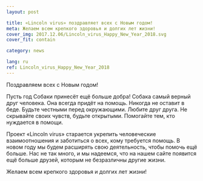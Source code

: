 ```yaml
---
layout: post

title: «Lincoln virus» поздравляет всех с Новым годом!
meta: Желаем всем крепкого здоровья и долгих лет жизни!
cover_img: 2017.12.06/Lincoln_virus_Happy_New_Year_2018.svg
cover_fit: contain

category: news

lang: ru
ref: Lincoln_virus_Happy_New_Year_2018
---
```


Поздравляем всех с Новым годом!

Пусть год Собаки принесёт ещё больше добра!
Собака самый верный друг человека.
Она всегда придёт на помощь.
Никогда не оставит в беде.
Будьте честными перед окружающими.
Любите друг друга.
Не скрывайте своих чувств, будьте открытыми.
Помогайте тем, кто нуждается в помощи.

Проект «Lincoln virus» старается укрепить человеческие взаимоотношения и заботиться о всех, кому требуется помощь.
В новом году мы будем расширять свою деятельность, чтобы помочь ещё больше.
Нас не так много, и мы надеемся, что на нашем сайте появится ещё больше друзей, которым не безразличны другие жизни.

Желаем всем крепкого здоровья и долгих лет жизни!
